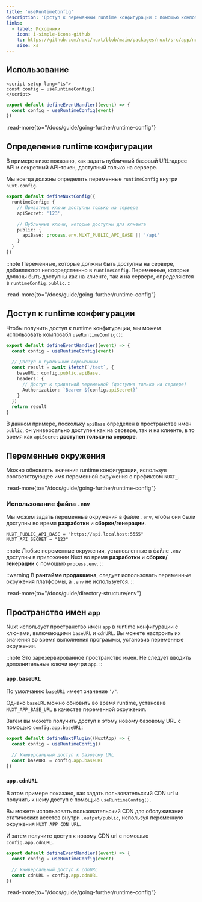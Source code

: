 ```yaml
---
title: 'useRuntimeConfig'
description: 'Доступ к переменным runtime конфигурации с помощью композабла useRuntimeConfig.'
links:
  - label: Исходники
    icon: i-simple-icons-github
    to: https://github.com/nuxt/nuxt/blob/main/packages/nuxt/src/app/nuxt.ts
    size: xs
---
```


## Использование

```vue [app.vue]
<script setup lang="ts">
const config = useRuntimeConfig()
</script>
```

```ts [server/api/foo.ts]
export default defineEventHandler((event) => {
  const config = useRuntimeConfig(event)
})
```

:read-more{to="/docs/guide/going-further/runtime-config"}

## Определение runtime конфигурации

В примере ниже показано, как задать публичный базовый URL-адрес API и секретный API-токен, доступный только на сервере.

Мы всегда должны определять переменные `runtimeConfig` внутри `nuxt.config`.

```ts [nuxt.config.ts]
export default defineNuxtConfig({
  runtimeConfig: {
    // Приватные ключи доступны только на сервере
    apiSecret: '123',

    // Публичные ключи, которые доступны для клиента
    public: {
      apiBase: process.env.NUXT_PUBLIC_API_BASE || '/api'
    }
  }
})
```

::note
Переменные, которые должны быть доступны на сервере, добавляются непосредственно в `runtimeConfig`. Переменные, которые должны быть доступны как на клиенте, так и на сервере, определяются в `runtimeConfig.public`.
::

:read-more{to="/docs/guide/going-further/runtime-config"}

## Доступ к runtime конфигурации

Чтобы получить доступ к runtime конфигурации, мы можем использовать композабл `useRuntimeConfig()`:

```ts [server/api/test.ts]
export default defineEventHandler((event) => {
  const config = useRuntimeConfig(event)

  // Доступ к публичным переменным
  const result = await $fetch(`/test`, {
    baseURL: config.public.apiBase,
    headers: {
      // Доступ к приватной переменной (доступна только на сервере)
      Authorization: `Bearer ${config.apiSecret}`
    }
  })
  return result
}
```

В данном примере, поскольку `apiBase` определен в пространстве имен `public`, он универсально доступен как на сервере, так и на клиенте, в то время как `apiSecret` **доступен только на сервере**.

## Переменные окружения

Можно обновлять значения runtime конфигурации, используя соответствующее имя переменной окружения с префиксом `NUXT_`.

:read-more{to="/docs/guide/going-further/runtime-config"}

### Использование файла `.env`

Мы можем задать переменные окружения в файле `.env`, чтобы они были доступны во время **разработки** и **сборки/генерации**.

``` [.env]
NUXT_PUBLIC_API_BASE = "https://api.localhost:5555"
NUXT_API_SECRET = "123"
```

::note
Любые переменные окружения, установленные в файле `.env` доступны в приложении Nuxt во время **разработки** и **сборки/генерации** с помощью `process.env`.
::

::warning
В **рантайме продакшена**, следует использовать переменные окружения платформы, а `.env` не используется.
::

:read-more{to="/docs/guide/directory-structure/env"}

## Пространство имен `app`

Nuxt использует пространство имен `app` в runtime конфигурации с ключами, включающими `baseURL` и `cdnURL`. Вы можете настроить их значения во время выполнения программы, установив переменные окружения.

::note
Это зарезервированное пространство имен. Не следует вводить дополнительные ключи внутри `app`.
::

### `app.baseURL`

По умолчанию `baseURL` имеет значение `'/'`.

Однако `baseURL` можно обновить во время runtime, установив `NUXT_APP_BASE_URL` в качестве переменной окружения.

Затем вы можете получить доступ к этому новому базовому URL с помощью `config.app.baseURL`:

```ts [/plugins/my-plugin.ts]
export default defineNuxtPlugin((NuxtApp) => {
  const config = useRuntimeConfig()

  // Универсальный доступ к базовому URL
  const baseURL = config.app.baseURL
})
```

### `app.cdnURL`

В этом примере показано, как задать пользовательский CDN url и получить к нему доступ с помощью `useRuntimeConfig()`.

Вы можете использовать пользовательский CDN для обслуживания статических ассетов внутри `.output/public`, используя переменную окружения `NUXT_APP_CDN_URL`.

И затем получите доступ к новому CDN url с помощью `config.app.cdnURL`.

```ts [server/api/foo.ts]
export default defineEventHandler((event) => {
  const config = useRuntimeConfig(event)

  // Универсальный доступ к cdnURL
  const cdnURL = config.app.cdnURL
})
```

:read-more{to="/docs/guide/going-further/runtime-config"}
